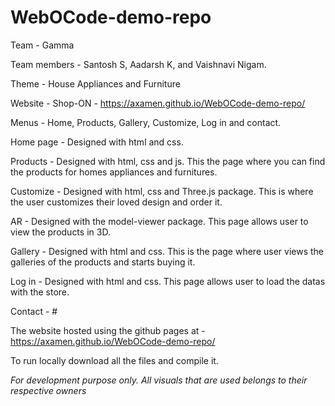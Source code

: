 # WebOCode-demo-repo
Team - Gamma

Team members - Santosh S, Aadarsh K, and Vaishnavi Nigam.

Theme - House Appliances and Furniture 

Website - Shop-ON - https://axamen.github.io/WebOCode-demo-repo/

Menus - Home, Products, Gallery, Customize, Log in and contact.

Home page - Designed with html and css.

Products - Designed with html, css and js. This the page where you can find the products for homes appliances and furnitures.

Customize - Designed with html, css and Three.js package. This is where the user customizes their loved design and order it.

AR - Designed with the model-viewer package. This page allows user to view the products in 3D.

Gallery - Designed with html and css. This is the page where user views the galleries of the products and starts buying it.

Log in - Designed with html and css. This page allows user to load the datas with the store.

Contact - #

The website hosted using the github pages at - https://axamen.github.io/WebOCode-demo-repo/

To run locally download all the files and compile it.

  
  *For development purpose only. All visuals that are used belongs to their respective owners* 

